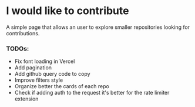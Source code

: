 # I would like to contribute

A simple page that allows an user to explore smaller repositories looking for contributions.

### TODOs:
* Fix font loading in Vercel
* Add pagination
* Add github query code to copy
* Improve filters style
* Organize better the cards of each repo
* Check if adding auth to the request it's better for the rate limiter extension